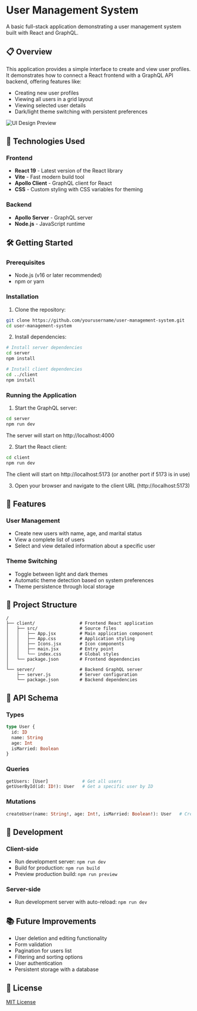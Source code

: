 # User Management System

A basic full-stack application demonstrating a user management system built with React and GraphQL.

## 📋 Overview

This application provides a simple interface to create and view user profiles. It demonstrates how to connect a React frontend with a GraphQL API backend, offering features like:

- Creating new user profiles
- Viewing all users in a grid layout
- Viewing selected user details
- Dark/light theme switching with persistent preferences

![UI Design Preview](https://imgur.com/a/TD0DTtu)

## 🚀 Technologies Used

### Frontend
- **React 19** - Latest version of the React library
- **Vite** - Fast modern build tool
- **Apollo Client** - GraphQL client for React
- **CSS** - Custom styling with CSS variables for theming

### Backend
- **Apollo Server** - GraphQL server
- **Node.js** - JavaScript runtime

## 🛠️ Getting Started

### Prerequisites
- Node.js (v16 or later recommended)
- npm or yarn

### Installation

1. Clone the repository:
```bash
git clone https://github.com/yourusername/user-management-system.git
cd user-management-system
```

2. Install dependencies:
```bash
# Install server dependencies
cd server
npm install

# Install client dependencies
cd ../client
npm install
```

### Running the Application

1. Start the GraphQL server:
```bash
cd server
npm run dev
```
The server will start on http://localhost:4000

2. Start the React client:
```bash
cd client
npm run dev
```
The client will start on http://localhost:5173 (or another port if 5173 is in use)

3. Open your browser and navigate to the client URL (http://localhost:5173)

## 🧩 Features

### User Management
- Create new users with name, age, and marital status
- View a complete list of users
- Select and view detailed information about a specific user

### Theme Switching
- Toggle between light and dark themes
- Automatic theme detection based on system preferences
- Theme persistence through local storage

## 📁 Project Structure

```
/
├── client/                 # Frontend React application
│   ├── src/                # Source files
│   │   ├── App.jsx         # Main application component
│   │   ├── App.css         # Application styling
│   │   ├── Icons.jsx       # Icon components
│   │   ├── main.jsx        # Entry point
│   │   └── index.css       # Global styles
│   └── package.json        # Frontend dependencies
│
└── server/                 # Backend GraphQL server
    ├── server.js           # Server configuration
    └── package.json        # Backend dependencies
```

## 🔄 API Schema

### Types
```graphql
type User {
  id: ID
  name: String
  age: Int
  isMarried: Boolean
}
```

### Queries
```graphql
getUsers: [User]             # Get all users
getUserById(id: ID!): User   # Get a specific user by ID
```

### Mutations
```graphql
createUser(name: String!, age: Int!, isMarried: Boolean!): User   # Create a new user
```

## 🧪 Development

### Client-side
- Run development server: `npm run dev`
- Build for production: `npm run build`
- Preview production build: `npm run preview`

### Server-side
- Run development server with auto-reload: `npm run dev`

## 📚 Future Improvements

- User deletion and editing functionality
- Form validation
- Pagination for users list
- Filtering and sorting options
- User authentication
- Persistent storage with a database

## 📄 License

[MIT License](LICENSE)
